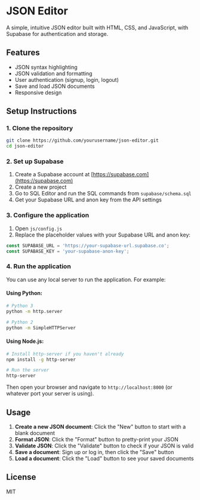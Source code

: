 # JSON Editor

A simple, intuitive JSON editor built with HTML, CSS, and JavaScript, with Supabase for authentication and storage.

## Features

- JSON syntax highlighting
- JSON validation and formatting
- User authentication (signup, login, logout)
- Save and load JSON documents
- Responsive design

## Setup Instructions

### 1. Clone the repository

```bash
git clone https://github.com/yourusername/json-editor.git
cd json-editor
```

### 2. Set up Supabase

1. Create a Supabase account at [https://supabase.com](https://supabase.com)
2. Create a new project
3. Go to SQL Editor and run the SQL commands from `supabase/schema.sql`
4. Get your Supabase URL and anon key from the API settings

### 3. Configure the application

1. Open `js/config.js`
2. Replace the placeholder values with your Supabase URL and anon key:

```javascript
const SUPABASE_URL = 'https://your-supabase-url.supabase.co';
const SUPABASE_KEY = 'your-supabase-anon-key';
```

### 4. Run the application

You can use any local server to run the application. For example:

#### Using Python:

```bash
# Python 3
python -m http.server

# Python 2
python -m SimpleHTTPServer
```

#### Using Node.js:

```bash
# Install http-server if you haven't already
npm install -g http-server

# Run the server
http-server
```

Then open your browser and navigate to `http://localhost:8000` (or whatever port your server is using).

## Usage

1. **Create a new JSON document**: Click the "New" button to start with a blank document
2. **Format JSON**: Click the "Format" button to pretty-print your JSON
3. **Validate JSON**: Click the "Validate" button to check if your JSON is valid
4. **Save a document**: Sign up or log in, then click the "Save" button
5. **Load a document**: Click the "Load" button to see your saved documents

## License

MIT
